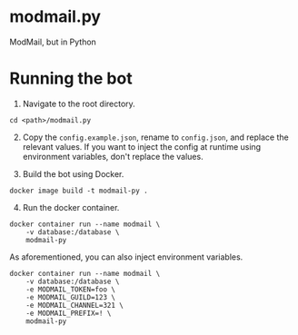 # modmail.py

ModMail, but in Python

# Running the bot

1. Navigate to the root directory.

```
cd <path>/modmail.py
```

2. Copy the `config.example.json`, rename to `config.json`, and replace the relevant values.
If you want to inject the config at runtime using environment variables, don't replace the values.

3. Build the bot using Docker.

```
docker image build -t modmail-py .
```

4. Run the docker container.

```
docker container run --name modmail \
    -v database:/database \
    modmail-py
```

As aforementioned, you can also inject environment variables.
```
docker container run --name modmail \
    -v database:/database \
    -e MODMAIL_TOKEN=foo \
    -e MODMAIL_GUILD=123 \
    -e MODMAIL_CHANNEL=321 \
    -e MODMAIL_PREFIX=! \
    modmail-py
```
